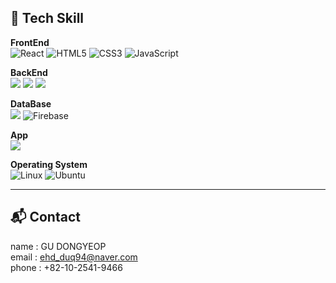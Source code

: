 <div align="left">
  
  ## 🔨 Tech Skill
<b>FrontEnd</b> </br>
![React](https://img.shields.io/badge/react-%2320232a.svg?style=for-the-badge&logo=react&logoColor=%2361DAFB)
![HTML5](https://img.shields.io/badge/html5-%23E34F26.svg?style=for-the-badge&logo=html5&logoColor=white)
![CSS3](https://img.shields.io/badge/css3-%231572B6.svg?style=for-the-badge&logo=css3&logoColor=white)
![JavaScript](https://img.shields.io/badge/javascript-%23323330.svg?style=for-the-badge&logo=javascript&logoColor=%23F7DF1E)

<b>BackEnd</b> </br>
  <img src="https://img.shields.io/badge/Spring Boot-6DB33F?style=for-the-badge&logo=Springboot&logoColor=white">
  <img src="https://img.shields.io/badge/Spring Security-6DB33F?style=for-the-badge&logo=SpringSecurity&logoColor=white">
  <img src="https://img.shields.io/badge/Spring Data jpa-6DB33F?style=for-the-badge&logo=Springboot&logoColor=white">

<b>DataBase</b> </br>
<img src="https://img.shields.io/badge/MySQL-4479A1?style=for-the-badge&logo=MySQL&logoColor=white">
![Firebase](https://img.shields.io/badge/firebase-a08021?style=for-the-badge&logo=firebase&logoColor=ffcd34)

<b>App</b> </br>
<img src="https://img.shields.io/badge/Android-3DDC84?style=for-the-badge&logo=Android&logoColor=white">

<b>Operating System</b> </br>
![Linux](https://img.shields.io/badge/Linux-FCC624?style=for-the-badge&logo=linux&logoColor=black)
![Ubuntu](https://img.shields.io/badge/Ubuntu-E95420?style=for-the-badge&logo=ubuntu&logoColor=white)

---

## 📬 Contact
name : GU DONGYEOP </br>
email : ehd_duq94@naver.com </br>
phone : +82-10-2541-9466

<!--
  ## Algorithm
<img src="http://mazassumnida.wtf/api/v2/generate_badge?boj=window0417" width=40% />
-->
</div>
